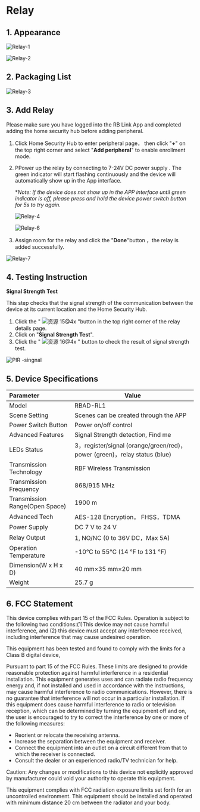 # Relay

## 1. Appearance

![Relay-1](https://dusunprj.oss-us-west-1.aliyuncs.com/Relay-1.png)

![Relay-2](https://dusunprj.oss-us-west-1.aliyuncs.com/Relay-2.png)

## 2. Packaging List

![Relay-3](https://dusunprj.oss-us-west-1.aliyuncs.com/Relay-3.png)

## 3. Add Relay

Please make sure you have logged into the RB Link App and completed adding the home security hub before adding peripheral.

1. Click Home Security Hub to enter peripheral page， then click "**+**" on the top right corner and select "**Add peripheral**" to enable enrollment mode.

2. PPower up the relay by connecting to 7-24V DC power supply . The green indicator will start flashing continuously and the device will automatically show up in the App interface. 

   **Note: If the device does not show up in the APP interface until green indicator is off, please press and hold the device power switch button for 5s to try again.*

   ![Relay-4](https://dusunprj.oss-us-west-1.aliyuncs.com/Relay-4.png)

   ![Relay-6](https://dusunprj.oss-us-west-1.aliyuncs.com/Relay-6.png)

3. Assign room for the relay and click the "**Done**"button ，the relay is added successfully.

![Relay-7](https://dusunprj.oss-us-west-1.aliyuncs.com/Relay-7.png)

## 4. Testing Instruction

**Signal Strength Test**

This step checks that the signal strength of the communication between the device at its current location and the Home Security Hub.

1. Click the " ![资源 15@4x](https://dusunprj.oss-us-west-1.aliyuncs.com/%E8%B5%84%E6%BA%90%2015@4x.png) "button in the top right corner of the relay details page.
2. Click on "**Signal Strength Test**".
3. Click the " ![资源 16@4x](https://dusunprj.oss-us-west-1.aliyuncs.com/%E8%B5%84%E6%BA%90%2016@4x.png) " button to check the result of signal strength test.

![PIR -singnal](https://dusunprj.oss-us-west-1.aliyuncs.com/PIR%20-singnal.png)

## 5. Device Specifications

| Parameter                      | Value                                                        |
| :----------------------------- | ------------------------------------------------------------ |
| Model                          | RBAD-RL1                                                     |
| Scene Setting                  | Scenes can be created through the APP                        |
| Power Switch Button            | Power on/off control                                         |
| Advanced Features              | Signal Strength detection, Find me                           |
| LEDs Status                    | 3，register/signal (orange/green/red)， power (green)，relay status (blue) |
| Transmission Technology        | RBF Wireless Transmission                                    |
| Transmission Frequency         | 868/915 MHz                                                  |
| Transmission Range(Open Space) | 1900 m                                                       |
| Advanced Tech                  | AES-128 Encryption， FHSS，TDMA                              |
| Power Supply                   | DC 7 V to 24 V                                               |
| Relay Output                   | 1, NO/NC (0 to 36V DC，Max 5A)                               |
| Operation Temperature          | -10°C to 55°C (14 °F to 131 °F)                              |
| Dimension(W x H x D)           | 40 mm×35 mm×20 mm                                            |
| Weight                         | 25.7 g                                                       |

## 6. FCC  Statement

This device complies with part 15 of the FCC Rules. Operation is subject to the following two conditions:(1)This device may not cause harmful interference, and (2) this device must accept any interference received, including interference that may cause undesired operation.

This equipment has been tested and found to comply with the limits for a Class B digital device,

Pursuant to part 15 of the FCC Rules. These limits are designed to provide reasonable protection against harmful interference in a residential installation. This equipment generates uses and can radiate radio frequency energy and, if not installed and used in accordance with the instructions, may cause harmful interference to radio communications. However, there is no guarantee that interference will not occur in a particular installation. If this equipment does cause harmful interference to radio or television reception, which can be determined by turning the equipment off and on, the user is encouraged to try to correct the interference by one or more of the following measures:

- Reorient or relocate the receiving antenna.
- Increase the separation between the equipment and receiver.
- Connect the equipment into an outlet on a circuit different from that to which the receiver is connected.
- Consult the dealer or an experienced radio/TV technician for help.

Caution: Any changes or modifications to this device not explicitly approved by manufacturer could void your authority to operate this equipment.

This equipment complies with FCC radiation exposure limits set forth for an uncontrolled environment. This equipment should be installed and operated with minimum distance 20 cm between the radiator and your body.


